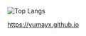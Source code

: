 ![Top Langs](https://github-readme-stats.vercel.app/api/top-langs/?username=YumaYX&layout=compact)

<https://yumayx.github.io>


